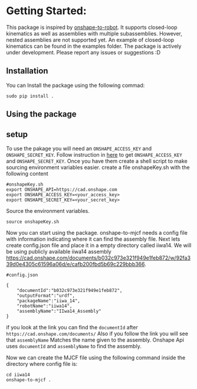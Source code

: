 # Getting Started:
This package is inspired by [onshape-to-robot](https://github.com/Rhoban/onshape-to-robot). It supports closed-loop kinematics as well as assemblies with multiple subassemblies. However, nested assemblies are not supported yet. An example of closed-loop kinematics can be found in the examples folder. The package is actively under development. Please report any issues or suggestions :D
## Installation
You can Install the package using the following commad:
 ```
 sudo pip install .
 ```
## Using the package

## setup
To use the pakage you will need an `ONSHAPE_ACCESS_KEY` and `ONSHAPE_SECRET_KEY`.
Follow instruction in [here](https://www.onshape.com/en/features/integrations)  to get `ONSHAPE_ACCESS_KEY` and `ONSHAPE_SECRET_KEY`.
Once you have them create a shell script to make sourcing environment variables easier.
create a file onshapeKey.sh with the following content

```
#onshapeKey.sh
export ONSHAPE_API=https://cad.onshape.com
export ONSHAPE_ACCESS_KEY=<your_access_key>
export ONSHAPE_SECRET_KEY=<your_secret_key>
```

Source the environment variables.

```
source onshapeKey.sh
```

Now you can start using the package. onshape-to-mjcf  needs a config file with information indicating where it can find the assembly file.
Next lets create config.json file and place it in  a empty directory called iiwa14. We will be using publicly available iiwa14 assembly https://cad.onshape.com/documents/b032c973e321f949e1feb872/w/92fa339d0e4305c61596a06d/e/cafb200fbd5b69c229bbb366.

```
#config.json

{
    "documentId":"b032c973e321f949e1feb872",
    "outputFormat":"urdf",
    "packageName":"iiwa_14",
    "robotName":"iiwa14",
    "assemblyName":"IIwa14_Assembly"
}
```
if you look at the link you can find the `documentId` after `https://cad.onshape.com/documents/`
Also if you follow the link you will see that `assemblyName` Matches the name given to the assembly. Onshape Api uses `documentId` and `assemblyName` to find the assembly.

Now we can create the MJCF file using the following command inside the directory where config file is:

```
cd iiwa14
onshape-to-mjcf .
```


